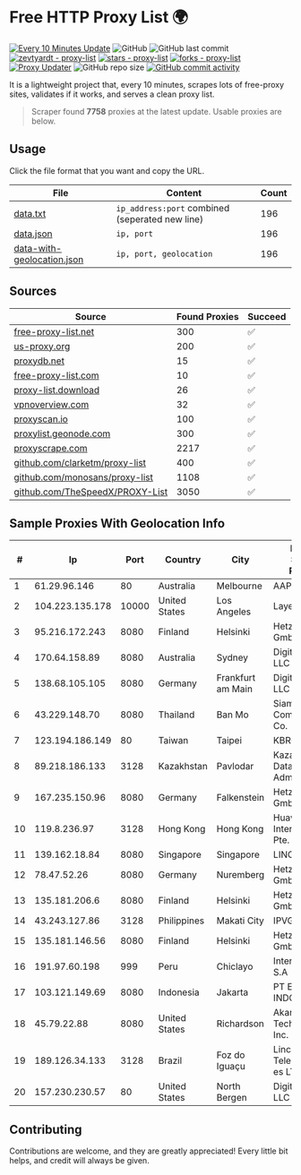 
# Free HTTP Proxy List 🌍

[![Every 10 Minutes Update](https://github.com/mertguvencli/http-proxy-list/actions/workflows/main.yml/badge.svg?branch=main)](https://github.com/mertguvencli/http-proxy-list/actions/workflows/main.yml)
![GitHub](https://img.shields.io/github/license/mertguvencli/http-proxy-list)
![GitHub last commit](https://img.shields.io/github/last-commit/mertguvencli/http-proxy-list)
[![zevtyardt - proxy-list](https://img.shields.io/static/v1?label=zevtyardt&message=proxy-list&color=blue&logo=github)](https://github.com/zevtyardt/proxy-list "Go to GitHub repo")
[![stars - proxy-list](https://img.shields.io/github/stars/zevtyardt/proxy-list?style=social)](https://github.com/zevtyardt/proxy-list)
[![forks - proxy-list](https://img.shields.io/github/forks/zevtyardt/proxy-list?style=social)](https://github.com/zevtyardt/proxy-list)
[![Proxy Updater](https://github.com/zevtyardt/proxy-list/workflows/Proxy%20Updater/badge.svg)](https://github.com/zevtyardt/proxy-list/actions?query=workflow:"Proxy+Updater")
![GitHub repo size](https://img.shields.io/github/repo-size/zevtyardt/proxy-list)
[![GitHub commit activity](https://img.shields.io/github/commit-activity/m/zevtyardt/proxy-list?logo=commits)](https://github.com/zevtyardt/proxy-list/commits/main)

It is a lightweight project that, every 10 minutes, scrapes lots of free-proxy sites, validates if it works, and serves a clean proxy list.

> Scraper found **7758** proxies at the latest update. Usable proxies are below.

## Usage

Click the file format that you want and copy the URL.

|File|Content|Count|
|----|-------|-----|
|[data.txt](https://raw.githubusercontent.com/mertguvencli/http-proxy-list/main/proxy-list/data.txt)|`ip_address:port` combined (seperated new line)|196|
|[data.json](https://raw.githubusercontent.com/mertguvencli/http-proxy-list/main/proxy-list/data.json)|`ip, port`|196|
|[data-with-geolocation.json](https://raw.githubusercontent.com/mertguvencli/http-proxy-list/main/proxy-list/data-with-geolocation.json)|`ip, port, geolocation`|196|

## Sources

|Source|Found Proxies|Succeed|
|------|-------------|-------|
|[free-proxy-list.net](https://free-proxy-list.net)|300|✅|
|[us-proxy.org](https://www.us-proxy.org)|200|✅|
|[proxydb.net](http://proxydb.net)|15|✅|
|[free-proxy-list.com](https://free-proxy-list.com/?page=&port=&type%5B%5D=http&type%5B%5D=https&up_time=0&search=Search)|10|✅|
|[proxy-list.download](https://www.proxy-list.download/HTTP)|26|✅|
|[vpnoverview.com](https://vpnoverview.com/privacy/anonymous-browsing/free-proxy-servers)|32|✅|
|[proxyscan.io](https://www.proxyscan.io)|100|✅|
|[proxylist.geonode.com](https://proxylist.geonode.com/api/proxy-list?limit=300&page=1&sort_by=lastChecked&sort_type=desc&protocols=http,https)|300|✅|
|[proxyscrape.com](https://api.proxyscrape.com/v2/?request=displayproxies&protocol=http&timeout=10000&country=all&ssl=all&anonymity=all)|2217|✅|
|[github.com/clarketm/proxy-list](https://raw.githubusercontent.com/clarketm/proxy-list/master/proxy-list-raw.txt)|400|✅|
|[github.com/monosans/proxy-list](https://raw.githubusercontent.com/monosans/proxy-list/main/proxies/http.txt)|1108|✅|
|[github.com/TheSpeedX/PROXY-List](https://raw.githubusercontent.com/TheSpeedX/PROXY-List/master/http.txt)|3050|✅|


## Sample Proxies With Geolocation Info

|#|Ip|Port|Country|City|Internet Service Provider|
|-|--|----|-------|----|-------------------------|
|1|61.29.96.146|80|Australia|Melbourne|AAPT Limited|
|2|104.223.135.178|10000|United States|Los Angeles|LayerHost|
|3|95.216.172.243|8080|Finland|Helsinki|Hetzner Online GmbH|
|4|170.64.158.89|8080|Australia|Sydney|DigitalOcean, LLC|
|5|138.68.105.105|8080|Germany|Frankfurt am Main|DigitalOcean, LLC|
|6|43.229.148.70|8080|Thailand|Ban Mo|Siamdata Communication Co.|
|7|123.194.186.149|80|Taiwan|Taipei|KBRO|
|8|89.218.186.133|3128|Kazakhstan|Pavlodar|Kazakhtelecom Data Network Administration|
|9|167.235.150.96|8080|Germany|Falkenstein|Hetzner Online GmbH|
|10|119.8.236.97|3128|Hong Kong|Hong Kong|Huawei International Pte. Ltd.|
|11|139.162.18.84|8080|Singapore|Singapore|LINODE|
|12|78.47.52.26|8080|Germany|Nuremberg|Hetzner Online GmbH|
|13|135.181.206.6|8080|Finland|Helsinki|Hetzner Online GmbH|
|14|43.243.127.86|3128|Philippines|Makati City|IPVG|
|15|135.181.146.56|8080|Finland|Helsinki|Hetzner Online GmbH|
|16|191.97.60.198|999|Peru|Chiclayo|Internexa Peru S.A|
|17|103.121.149.69|8080|Indonesia|Jakarta|PT EMERIO INDONESIA|
|18|45.79.22.88|8080|United States|Richardson|Akamai Technologies, Inc.|
|19|189.126.34.133|3128|Brazil|Foz do Iguaçu|Linca Telecomunica??es LTDA|
|20|157.230.230.57|80|United States|North Bergen|DigitalOcean, LLC|



## Contributing

Contributions are welcome, and they are greatly appreciated! Every
little bit helps, and credit will always be given.

